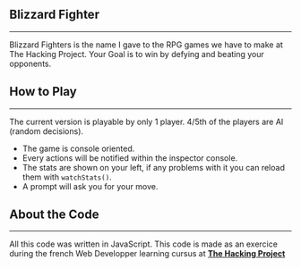 ## Blizzard Fighter
***
Blizzard Fighters is the name I gave to the RPG games we have to make at The Hacking Project.
Your Goal is to win by defying and beating your opponents.

## How to Play
***
The current version is playable by only 1 player. 4/5th of the players are AI (random decisions).

* The game is console oriented.
* Every actions will be notified within the inspector console. 
* The stats are shown on your left, if any problems with it you can reload them with ```watchStats()```.
* A prompt will ask you for your move.

## About the Code
***
All this code was written in JavaScript. This code is made as an exercice during the french Web Developper learning cursus at [**The Hacking Project**](https://www.thehackingproject.org)